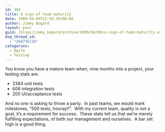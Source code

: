 ```yaml
---
id: 303
title: A sign of team maturity
date: 2009-04-09T12:56:19+00:00
author: Jimmy Bogard
layout: post
guid: /blogs/jimmy_bogard/archive/2009/04/09/a-sign-of-team-maturity.aspx
dsq_thread_id:
  - "264716116"
categories:
  - Agile
  - Testing
---
```

You know you have a mature team when, nine months into a project, your testing stats are:

  * 2384 unit tests
  * 606 integration tests
  * 205 UI/acceptance tests

And _no one_ is asking to throw a party.&#160; In past teams, we would mark milestones, “500 tests, hooray!!”.&#160; With my current team, quality is not a goal, it’s a requirement for success.&#160; These stats tell us that we’re merely fulfilling expectations, of both our management and ourselves.&#160; A bar set high is a good thing.